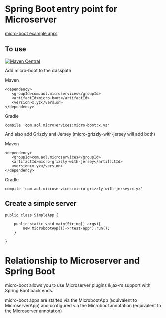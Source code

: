 # Spring Boot entry point for Microserver

[micro-boot example apps](https://github.com/aol/micro-server/tree/master/micro-boot/src/test/java/app)

## To use

[![Maven Central](https://maven-badges.herokuapp.com/maven-central/com.aol.microservices/micro-boot/badge.svg)](https://maven-badges.herokuapp.com/maven-central/com.aol.microservices/micro-boot)

Add micro-boot to the classpath

Maven

    <dependency>
       <groupId>com.aol.microservices</groupId>  
       <artifactId>micro-boot</artifactId>
       <version>x.yz</version>
    </dependency>

Gradle

    compile 'com.aol.microservices:micro-boot:x.yz'

And also add Grizzly and Jersey (micro-grizzly-with-jersey will add both)

Maven

    <dependency>
       <groupId>com.aol.microservices</groupId>
       <artifactId>micro-grizzly-with-jersey</artifactId>
       <version>x.yz</version>
    </dependency>

Gradle

    compile 'com.aol.microservices:micro-grizzly-with-jersey:x.yz'


## Create a simple server

    public class SimpleApp {

        public static void main(String[] args){
            new MicrobootApp(()->"test-app").run();
        }

    }

# Relationship to Microserver and Spring Boot

micro-boot allows you to use Microserver  plugins & jax-rs support with Spring Boot back ends.

micro-boot apps are started via the MicrobootApp (equivalent to MicroserverApp) and configured via the Microboot annotation (equivalent to the Microserver annotation)
